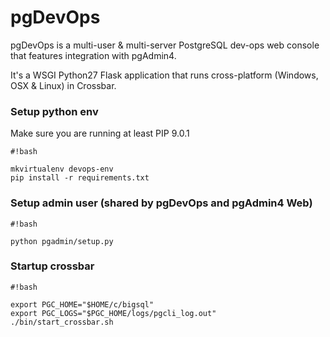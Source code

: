 # pgDevOps #

pgDevOps is a multi-user & multi-server PostgreSQL dev-ops web console that features integration with pgAdmin4.  

It's a WSGI Python27 Flask application that runs cross-platform (Windows, OSX & Linux) in Crossbar. 


### Setup python env
Make sure you are running at least PIP 9.0.1

```
#!bash

mkvirtualenv devops-env
pip install -r requirements.txt

```

### Setup admin user (shared by pgDevOps and pgAdmin4 Web)
```
#!bash

python pgadmin/setup.py

```

### Startup crossbar
```
#!bash

export PGC_HOME="$HOME/c/bigsql"
export PGC_LOGS="$PGC_HOME/logs/pgcli_log.out"
./bin/start_crossbar.sh

```